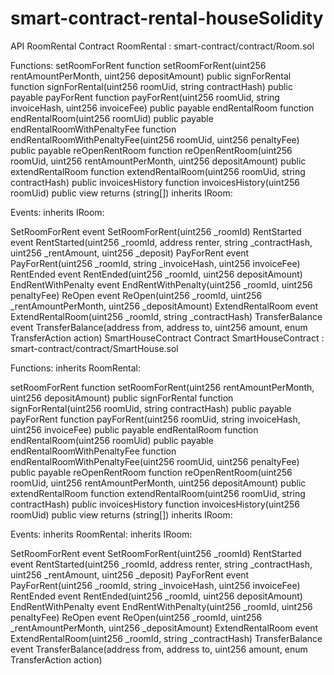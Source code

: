# smart-contract-rental-houseSolidity

API
RoomRental
Contract
RoomRental : smart-contract/contract/Room.sol

Functions:
setRoomForRent
function setRoomForRent(uint256 rentAmountPerMonth, uint256 depositAmount) public
signForRental
function signForRental(uint256 roomUid, string contractHash) public payable
payForRent
function payForRent(uint256 roomUid, string invoiceHash, uint256 invoiceFee) public payable
endRentalRoom
function endRentalRoom(uint256 roomUid) public payable
endRentalRoomWithPenaltyFee
function endRentalRoomWithPenaltyFee(uint256 roomUid, uint256 penaltyFee) public payable
reOpenRentRoom
function reOpenRentRoom(uint256 roomUid, uint256 rentAmountPerMonth, uint256 depositAmount) public
extendRentalRoom
function extendRentalRoom(uint256 roomUid, string contractHash) public
invoicesHistory
function invoicesHistory(uint256 roomUid) public view returns (string[])
inherits IRoom:

Events:
inherits IRoom:

SetRoomForRent
event SetRoomForRent(uint256 \_roomId)
RentStarted
event RentStarted(uint256 \_roomId, address renter, string \_contractHash, uint256 \_rentAmount, uint256 \_deposit)
PayForRent
event PayForRent(uint256 \_roomId, string \_invoiceHash, uint256 invoiceFee)
RentEnded
event RentEnded(uint256 \_roomId, uint256 depositAmount)
EndRentWithPenalty
event EndRentWithPenalty(uint256 \_roomId, uint256 penaltyFee)
ReOpen
event ReOpen(uint256 \_roomId, uint256 \_rentAmountPerMonth, uint256 \_depositAmount)
ExtendRentalRoom
event ExtendRentalRoom(uint256 \_roomId, string \_contractHash)
TransferBalance
event TransferBalance(address from, address to, uint256 amount, enum TransferAction action)
SmartHouseContract
Contract
SmartHouseContract : smart-contract/contract/SmartHouse.sol

Functions:
inherits RoomRental:

setRoomForRent
function setRoomForRent(uint256 rentAmountPerMonth, uint256 depositAmount) public
signForRental
function signForRental(uint256 roomUid, string contractHash) public payable
payForRent
function payForRent(uint256 roomUid, string invoiceHash, uint256 invoiceFee) public payable
endRentalRoom
function endRentalRoom(uint256 roomUid) public payable
endRentalRoomWithPenaltyFee
function endRentalRoomWithPenaltyFee(uint256 roomUid, uint256 penaltyFee) public payable
reOpenRentRoom
function reOpenRentRoom(uint256 roomUid, uint256 rentAmountPerMonth, uint256 depositAmount) public
extendRentalRoom
function extendRentalRoom(uint256 roomUid, string contractHash) public
invoicesHistory
function invoicesHistory(uint256 roomUid) public view returns (string[])
inherits IRoom:

Events:
inherits RoomRental: inherits IRoom:

SetRoomForRent
event SetRoomForRent(uint256 \_roomId)
RentStarted
event RentStarted(uint256 \_roomId, address renter, string \_contractHash, uint256 \_rentAmount, uint256 \_deposit)
PayForRent
event PayForRent(uint256 \_roomId, string \_invoiceHash, uint256 invoiceFee)
RentEnded
event RentEnded(uint256 \_roomId, uint256 depositAmount)
EndRentWithPenalty
event EndRentWithPenalty(uint256 \_roomId, uint256 penaltyFee)
ReOpen
event ReOpen(uint256 \_roomId, uint256 \_rentAmountPerMonth, uint256 \_depositAmount)
ExtendRentalRoom
event ExtendRentalRoom(uint256 \_roomId, string \_contractHash)
TransferBalance
event TransferBalance(address from, address to, uint256 amount, enum TransferAction action)
